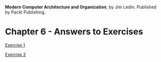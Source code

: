 __Modern Computer Architecture and Organization__, by Jim Ledin. Published by Packt Publishing.
# Chapter 6 - Answers to Exercises

[Exercise 1](Ex__1_rms_scheduling.md)

[Exercise 2](Ex__2_dct_formula.md)
